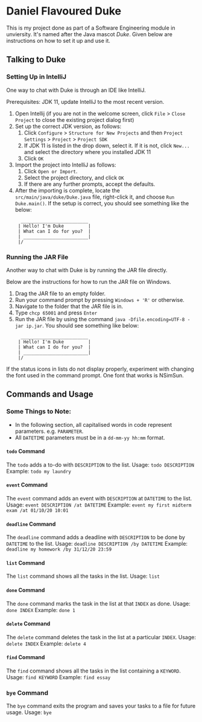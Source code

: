 # Daniel Flavoured Duke

This is my project done as part of a Software Engineering module in unviersity. It's named after the Java mascot _Duke_. Given below are instructions on how to set it up and use it.

## Talking to Duke
### Setting Up in IntelliJ

One way to chat with Duke is through an IDE like IntelliJ.

Prerequisites: JDK 11, update IntelliJ to the most recent version.

1. Open Intellij (if you are not in the welcome screen, click `File` > `Close Project` to close the existing project dialog first)
1. Set up the correct JDK version, as follows:
   1. Click `Configure` > `Structure for New Projects` and then `Project Settings` > `Project` > `Project SDK`
   1. If JDK 11 is listed in the drop down, select it. If it is not, click `New...` and select the directory where you installed JDK 11
   1. Click `OK`
1. Import the project into IntelliJ as follows:
   1. Click `Open or Import`.
   1. Select the project directory, and click `OK`
   1. If there are any further prompts, accept the defaults.
1. After the importing is complete, locate the `src/main/java/duke/Duke.java` file, right-click it, and choose `Run Duke.main()`. If the setup is correct, you should see something like the below:
   ```
     _________________________
    | Hello! I'm Duke         |
    | What can I do for you?  |
    | ________________________|
    |/
   ```

### Running the JAR File

Another way to chat with Duke is by running the JAR file directly.

Below are the instructions for how to run the JAR file on Windows.

1. Drag the JAR file to an empty folder.
1. Run your command prompt by pressing `Windows + 'R'` or otherwise.
1. Navigate to the folder that the JAR file is in.
1. Type `chcp 65001` and press `Enter`
1. Run the JAR file by using the command `java -Dfile.encoding=UTF-8 -jar ip.jar`. You should see something like below:
   ```
     _________________________
    | Hello! I'm Duke         |
    | What can I do for you?  |
    | ________________________|
    |/
   ```
If the status icons in lists do not display properly, experiment with changing the font used in the command prompt. One font that works is NSimSun.

## Commands and Usage

### Some Things to Note:
- In the following section, all capitalised words in code represent parameters. e.g. `PARAMETER`.
- All `DATETIME` parameters must be in a `dd-mm-yy hh:mm` format.

#### `todo` Command
The `todo` adds a to-do with `DESCRIPTION` to the list.
Usage: `todo DESCRIPTION`
Example: `todo my laundry`

#### `event` Command
The `event` command adds an event with `DESCRIPTION` at `DATETIME` to the list.
Usage: `event DESCRIPTION /at DATETIME`
Example: `event my first midterm exam /at 01/10/20 10:01`
 
#### `deadline` Command
The `deadline` command adds a deadline with `DESCRIPTION` to be done by `DATETIME` to the list.
Usage: `deadline DESCRIPTION /by DATETIME`
Example: `deadline my homework /by 31/12/20 23:59`

#### `list` Command
The `list` command shows all the tasks in the list.
Usage: `list`

#### `done` Command
The `done` command marks the task in the list at that `INDEX` as done.
Usage: `done INDEX`
Example: `done 1` 

#### `delete` Command
The `delete` command deletes the task in the list at a particular `INDEX`.
Usage: `delete INDEX`
Example: `delete 4`

#### `find` Command
The `find` command shows all the tasks in the list containing a `KEYWORD`.
Usage: `find KEYWORD`
Example: `find essay`

### `bye` Command
The `bye` command exits the program and saves your tasks to a file for future usage.
Usage: `bye`

